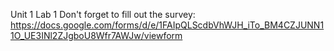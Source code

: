 Unit 1 Lab 1 
Don't forget to fill out the survey: https://docs.google.com/forms/d/e/1FAIpQLScdbVhWJH_iTo_BM4CZJUNN11O_UE3INl2ZJgboU8Wfr7AWJw/viewform 